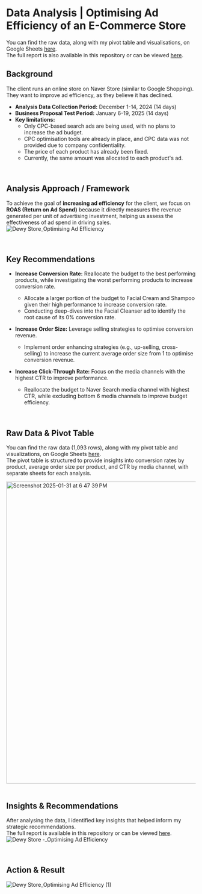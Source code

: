 # Data Analysis | Optimising Ad Efficiency of an E-Commerce Store

You can find the raw data, along with my pivot table and visualisations, on Google Sheets [here](https://docs.google.com/spreadsheets/d/1zor9ynbt4_noheE0Bk1x7NtVN20fKcrt9W0Lu1rZyXs/edit?usp=sharing).  
The full report is also available in this repository or can be viewed [here](https://docs.google.com/presentation/d/1Akokt-3jYZc6cEKbmNRz8rzTG-O0-99_Wiobp8jx2tA/edit?usp=sharing).
<br/>

## Background
The client runs an online store on Naver Store (similar to Google Shopping). They want to improve ad efficiency, as they believe it has declined.

- **Analysis Data Collection Period:** December 1-14, 2024 (14 days)
- **Business Proposal Test Period:** January 6-19, 2025 (14 days)
- **Key limitations:**
  - Only CPC-based search ads are being used, with no plans to increase the ad budget.
  - CPC optimisation tools are already in place, and CPC data was not provided due to company confidentiality.
  - The price of each product has already been fixed.
  - Currently, the same amount was allocated to each product's ad.

<br/>

## Analysis Approach / Framework
To achieve the goal of **increasing ad efficiency** for the client, we focus on **ROAS (Return on Ad Spend)** because it directly measures the revenue generated per unit of advertising investment, helping us assess the effectiveness of ad spend in driving sales.
![Dewy Store_Optimising Ad Efficiency](https://github.com/user-attachments/assets/4ccb3021-43b7-4294-9eb0-9abafb8316ef)

<br/>

## Key Recommendations
- **Increase Conversion Rate:** Reallocate the budget to the best performing products, while investigating the worst performing products to increase conversion rate.
  - Allocate a larger portion of the budget to Facial Cream and Shampoo given their high performance to increase conversion rate.
  - Conducting deep-dives into the Facial Cleanser ad to identify the root cause of its 0% conversion rate.

- **Increase Order Size:** Leverage selling strategies to optimise conversion revenue.
  - Implement order enhancing strategies (e.g., up-selling, cross-selling) to increase the current average order size from 1 to optimise conversion revenue.

- **Increase Click-Through Rate:** Focus on the media channels with the highest CTR to improve performance.
  - Reallocate the budget to Naver Search media channel with highest CTR, while excluding bottom 6 media channels to improve budget efficiency.

<br/>

## Raw Data & Pivot Table
You can find the raw data (1,093 rows), along with my pivot table and visualizations, on Google Sheets [here](https://docs.google.com/spreadsheets/d/1zor9ynbt4_noheE0Bk1x7NtVN20fKcrt9W0Lu1rZyXs/edit?usp=sharing).  <br/>
The pivot table is structured to provide insights into conversion rates by product, average order size per product, and CTR by media channel, with separate sheets for each analysis.
<br/>

<img width="802" alt="Screenshot 2025-01-31 at 6 47 39 PM" src="https://github.com/user-attachments/assets/9be7d8eb-ba24-4af6-a371-d6189177391a" />


<br/>
<br/>

## Insights & Recommendations
After analysing the data, I identified key insights that helped inform my strategic recommendations. <br/>
The full report is available in this repository or can be viewed [here](https://docs.google.com/presentation/d/1Akokt-3jYZc6cEKbmNRz8rzTG-O0-99_Wiobp8jx2tA/edit?usp=sharing). <br/>
![Dewy Store -_Optimising Ad Efficiency](https://github.com/user-attachments/assets/a5c94529-e73e-4858-b8b3-a304cb9768b4)

<br/>

## Action & Result
![Dewy Store_Optimising Ad Efficiency (1)](https://github.com/user-attachments/assets/f22b8e17-9ae6-407a-adb6-6032de0e8429)

